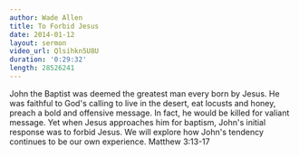 ```yaml
---
author: Wade Allen
title: To Forbid Jesus
date: 2014-01-12
layout: sermon
video_url: Qlsihkn5U8U
duration: '0:29:32'
length: 28526241
---
```


John the Baptist was deemed the greatest man every born by Jesus. He was faithful to God's calling to live in the desert, eat locusts and honey, preach a bold and offensive message. In fact, he would be killed for valiant message. Yet when Jesus approaches him for baptism, John's initial response was to forbid Jesus. We will explore how John's tendency continues to be our own experience. Matthew 3:13-17
